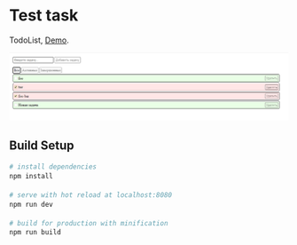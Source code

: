# Test task
TodoList, [Demo](https://todolist-aevrika.netlify.app/).

![App screenshot](https://github.com/wukapHo/aevrika/raw/main/screenshot.png)

## Build Setup

``` bash
# install dependencies
npm install

# serve with hot reload at localhost:8080
npm run dev

# build for production with minification
npm run build

```
